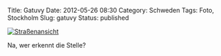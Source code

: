Title: Gatuvy
Date: 2012-05-26 08:30
Category: Schweden
Tags: Foto, Stockholm
Slug: gatuvy
Status: published

[![Straßenansicht](/pic/gatuvykungsan_s.jpg "Straßenansicht")](/pic/gatuvykungsan_l.jpg)

Na, wer erkennt die Stelle?

